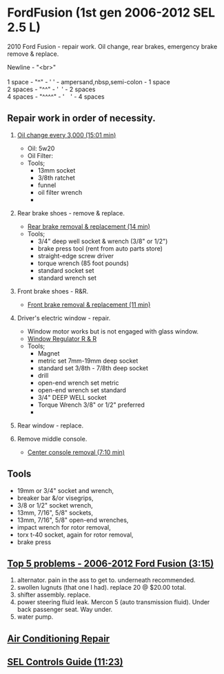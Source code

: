 # FordFusion (1st gen 2006-2012 SEL 2.5 L)
2010 Ford Fusion - repair work. Oil change, rear brakes, emergency brake remove &amp; replace.

Newline - "&lt;br&gt;"<br>
<br>
1 space  - "^"    - '&nbsp;' - ampersand,nbsp,semi-colon - 1 space<br>
2 spaces - "^^"   - '&ensp;' - 2 spaces<br>
4 spaces - "^^^^" - '&emsp;' - 4 spaces<br>

## Repair work in order of necessity.
  1. [Oil change every 3,000 (15:01 min)](https://www.youtube.com/watch?v=Kc3Ax45X5fo) <br>
     - Oil: 5w20
     - Oil Filter: 
     - Tools;
        * 13mm socket
        * 3/8th ratchet
        * funnel
        * oil filter wrench
        * 
  2. Rear brake shoes - remove & replace.<br>
     - [Rear brake removal & replacement (14 min)](https://www.youtube.com/watch?v=cikKzEFv_fs)
     - Tools;
        * 3/4" deep well socket & wrench (3/8" or 1/2")
        * brake press tool (rent from auto parts store)
        * straight-edge screw driver
        * torque wrench (85 foot pounds)
        * standard socket set
        * standard wrench set
  3. Front brake shoes - R&R.<br>
     - [Front brake removal & replacement (11 min)](https://www.youtube.com/watch?v=qrnqmVq10cw)
  4. Driver's electric window - repair.<br>
     - Window motor works but is not engaged with glass window.
     - [Window Regulator R & R](https://www.youtube.com/watch?v=qpxrymHjmXc)
     - Tools;
        * Magnet
        * metric set 7mm-19mm deep socket
        * standard set 3/8th - 7/8th deep socket
        * drill
        * open-end wrench set metric
        * open-end wrench set standard
        * 3/4" DEEP WELL socket
        * Torque Wrench 3/8" or 1/2" preferred
        * 
        

  5. Rear window - replace.<br>

  6. Remove middle console.</br>
     - [Center console removal (7:10 min)](https://www.youtube.com/watch?v=CdjM3eWzD1Y)

<h2>Tools</h2>
<ul>
  <li> 19mm or 3/4" socket and wrench,</li>
  <li> breaker bar &/or visegrips,</li>
  <li> 3/8 or 1/2" socket wrench,</li>
  <li> 13mm, 7/16", 5/8" sockets,</li>
  <li> 13mm, 7/16", 5/8" open-end wrenches,</li>
  <li> impact wrench for rotor removal,</li>
  <li> torx t-40 socket, again for rotor removal,</li>
  <li> brake press</li>
</ul>

## [Top 5 problems - 2006-2012 Ford Fusion (3:15)](https://www.youtube.com/watch?v=yaRQo5uPNyY)
  1. alternator.  pain in the ass to get to.  underneath recommended.
  2. swollen lugnuts (that one I had). replace 20 @ $20.00 total.
  3. shifter assembly. replace.
  4. power steering fluid leak. Mercon 5 (auto transmission fluid).  Under back passenger seat.  Way under.
  5. water pump.

## [Air Conditioning Repair](https://www.youtube.com/watch?v=3cfPShi_-Nk)

## [SEL Controls Guide (11:23)](https://www.youtube.com/watch?v=xrymc0CV86Q)


